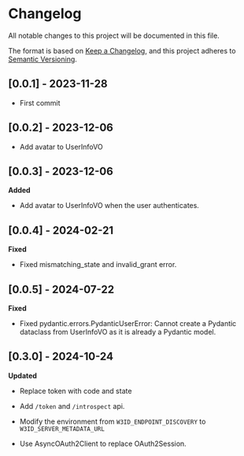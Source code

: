 # Changelog

All notable changes to this project will be documented in this file.

The format is based on [Keep a Changelog](https://keepachangelog.com/en/1.0.0/), and this
project adheres to [Semantic Versioning](https://semver.org/spec/v2.0.0.html).

## [0.0.1] - 2023-11-28

-   First commit

## [0.0.2] - 2023-12-06

-   Add avatar to UserInfoVO

## [0.0.3] - 2023-12-06

**Added**

-   Add avatar to UserInfoVO when the user authenticates.

## [0.0.4] - 2024-02-21

**Fixed**

-   Fixed mismatching_state and invalid_grant error.

## [0.0.5] - 2024-07-22

**Fixed**

-   Fixed pydantic.errors.PydanticUserError: Cannot create a Pydantic dataclass from UserInfoVO as it is already a Pydantic model.

## [0.3.0] - 2024-10-24

**Updated**

-   Replace token with code and state

-   Add `/token` and `/introspect` api.

-   Modify the environment from `W3ID_ENDPOINT_DISCOVERY` to `W3ID_SERVER_METADATA_URL`

-   Use AsyncOAuth2Client to replace OAuth2Session.
